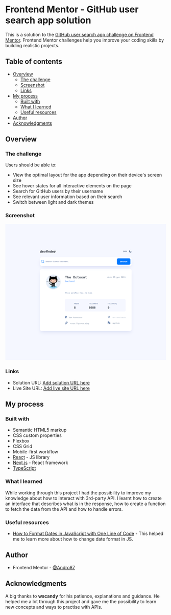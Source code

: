 # Frontend Mentor - GitHub user search app solution

This is a solution to the [GitHub user search app challenge on Frontend Mentor](https://www.frontendmentor.io/challenges/github-user-search-app-Q09YOgaH6). Frontend Mentor challenges help you improve your coding skills by building realistic projects.

## Table of contents

-   [Overview](#overview)
    -   [The challenge](#the-challenge)
    -   [Screenshot](#screenshot)
    -   [Links](#links)
-   [My process](#my-process)
    -   [Built with](#built-with)
    -   [What I learned](#what-i-learned)
    -   [Useful resources](#useful-resources)
-   [Author](#author)
-   [Acknowledgments](#acknowledgments)

## Overview

### The challenge

Users should be able to:

-   View the optimal layout for the app depending on their device's screen size
-   See hover states for all interactive elements on the page
-   Search for GitHub users by their username
-   See relevant user information based on their search
-   Switch between light and dark themes

### Screenshot

![GitHub user search app solution](./public/assets/screenshot.png)

### Links

-   Solution URL: [Add solution URL here](https://github.com/Andro87/github-user-search-app.git)
-   Live Site URL: [Add live site URL here](https://github-user-search-app-five.vercel.app/)

## My process

### Built with

-   Semantic HTML5 markup
-   CSS custom properties
-   Flexbox
-   CSS Grid
-   Mobile-first workflow
-   [React](https://reactjs.org/) - JS library
-   [Next.js](https://nextjs.org/) - React framework
-   [TypeScript](https://www.typescriptlang.org/)

### What I learned

While working through this project I had the possibility to improve my knowledge about how to interact with 3rd-party API.
I learnt how to create an interface that describes what is in the response, how to create a function to fetch the data from the API and how to handle errors.

### Useful resources

-   [How to Format Dates in JavaScript with One Line of Code](https://www.freecodecamp.org/news/how-to-format-dates-in-javascript/) - This helped me to learn more about how to change date format in JS.

## Author

-   Frontend Mentor - [@Andro87](https://www.frontendmentor.io/profile/Andro87)

## Acknowledgments

A big thanks to **wscandy** for his patience, explanations and guidance. He helped me a lot through this project and gave me the possibility to learn new concepts and ways to practise with APIs.
